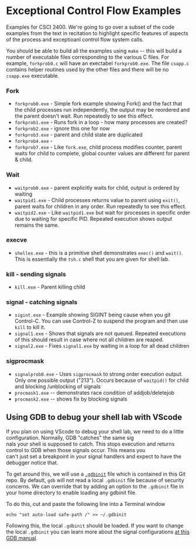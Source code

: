 # Exceptional Control Flow Examples

Examples for CSCI 2400. We're going to go over a subset of the code examples from the text in recitation to highlight specific features of aspects of the process and exceptioanl control flow system calls.

You should be able to build all the examples using `make` -- this will build a number of executable files corresponding to the various C files. For example, `forkprob0.c` will have an exectabel `forkprob0.exe`. The file `csapp.c` contains helper routines used by the other files and there will be no `csapp.exe` executable.

### Fork

* `forkprob0.exe` - Simple fork example showing Fork() and the fact that the child processes run independently, the output may be reordered and the parent doesn't wait. Run repeatedly to see this effect.
* `forkprob1.exe` - Runs fork in a loop - how many processes are created?
* `forkprob2.exe` - ignore this one for now
* `forkprob3.exe` - parent and child state are duplicated
* `forkprob4.exe` - 
* `forkprob7.exe` - Like `fork.exe`, child process modifies counter, parent waits for child to complete, global counter values are different for parent & child.

### Wait

* `waitprob0.exe` - parent explicitly waits for child, output is ordered by waiting
* `waitpid1.exe` - Child processes returns value to parent using `exit()`, parent waits for children in any order. Run repeatedly to see this effect.
* `waitpid2.exe` - Like `waitpid1.exe` but wait for processes in specific order due to waiting for specific PID. Repeated execution shows output remains the same.

### execve
* `shellex.exe` - this is a primitive shell demonstrates `exec()` and `wait()`. This is essentially the `tsh.c` shell that you are given for shell lab.

### kill - sending signals
* `kill.exe` - Parent killing child

### signal - catching signals
* `sigint.exe` - Example showing SIGINT being cause when you git Control-C. You can use Control-Z to suspend the program and then use `kill` to kill it.
* `signal1.exe` - Shows that signals are not queued. Repeated executions of this should result in case where not all children are reaped.
* `signal2.exe` - Fixes `signal1.exe` by waiting in a loop for all dead children

### sigprocmask
* `signalprob0.exe` - Uses `sigprocmask` to strong order execution output. Only one possible output ("213"). Occurs because of `waitpid()` for child and blocking /unblocking of signals
* `procmask1.exe` -- demonstrates race condition of addjob/deletejob
* `procmask2.exe` -- shows fix by blocking signals

## Using GDB to debug your shell lab with VScode

If you plan on using VScode to debug your shell lab, we need to do a little configuration. Normally, GDB "catches" the same sig\
nals your shell is supposed to catch. This stops execution and returns control to GDB when those signals occur. This means you \
can't just set a breakpoint in your signal handlers and expect to have the debugger notice that.

To get around this, we will use a [`.gdbinit`](.gdbinit) file which is contained in this Git repo. By default, `gdb` will not read a local `.gdbinit` file because of security concerns. We can override that by adding an option to the `.gdbinit` file in your home directory to enable loading any gdbinit file.

To do this, cut and paste the following line into a Terminal window

```
echo "set auto-load safe-path /" >> ~/.gdbinit
```

Following this, the local `.gdbinit` should be loaded. If you want to change the local `.gdbinit` you can learn more about the signal configurations [at this GDB manual](https://sourceware.org/gdb/current/onlinedocs/gdb/Signals.html).

